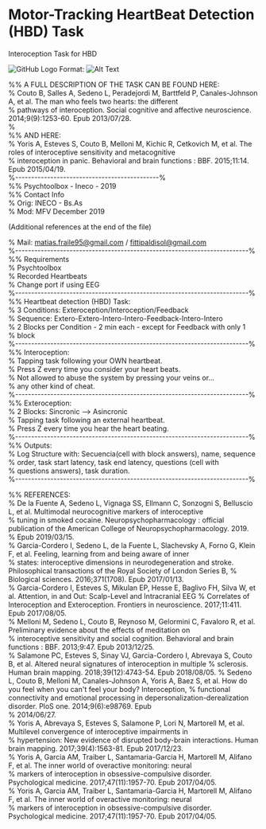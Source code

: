 # Motor-Tracking HeartBeat Detection (HBD) Task  
Interoception Task for HBD  

![GitHub Logo](D:\INECO\Paradigmas\HBD_Task\HBD_Task\data\GithubLogo)
Format: ![Alt Text](url)

%% A FULL DESCRIPTION OF THE TASK CAN BE FOUND HERE:  
% Couto B, Salles A, Sedeno L, Peradejordi M, Barttfeld P, Canales-Johnson A, et al. The man who feels two hearts: the different   
% pathways of interoception. Social cognitive and affective neuroscience. 2014;9(9):1253-60. Epub 2013/07/28.   
%  
%% AND HERE:  
% Yoris A, Esteves S, Couto B, Melloni M, Kichic R, Cetkovich M, et al. The roles of interoceptive sensitivity and metacognitive     
% interoception in panic. Behavioral and brain functions : BBF. 2015;11:14. Epub 2015/04/19.    
%---------------------------------------------%    
%% Psychtoolbox - Ineco - 2019  
%% Contact Info  
% Orig: INECO - Bs.As  
% Mod:  MFV December 2019  

(Additional references at the end of the file)  
  
%  Mail: matias.fraile95@gmail.com / fittipaldisol@gmail.com  
%-------------------------------------------------------------------------%  
%% Requirements  
%  Psychtoolbox  
%  Recorded Heartbeats  
%  Change port if using EEG   
%-------------------------------------------------------------------------%  
%% Heartbeat detection (HBD) Task:  
%  3 Conditions: Exteroception/Interoception/Feedback  
%  Sequence: Extero-Extero-Intero-Intero-Feedback-Intero-Intero  
%  2 Blocks per Condition - 2 min each - except for Feedback with only 1  
%  block  
%-------------------------------------------------------------------------%  
%% Interoception:   
%  Tapping task following your OWN heartbeat.   
%  Press Z every time you consider your heart beats.  
%  Not allowed to abuse the system by pressing your veins or...  
%  any other kind of cheat.  
%-------------------------------------------------------------------------%  
%% Exteroception:  
%  2 Blocks: Sincronic --> Asincronic   
%  Tapping task following an external heartbeat.  
%  Press Z every time you hear the heart beating.  
%-------------------------------------------------------------------------%  
%% Outputs:  
%  Log Structure with: Secuencia(cell with block answers), name, sequence  
%  order, task start latency, task end latency, questions (cell with  
%  questions answers), task duration.  
%-------------------------------------------------------------------------%  
  
%% REFERENCES:  
% De la Fuente A, Sedeno L, Vignaga SS, Ellmann C, Sonzogni S, Belluscio L, et al. Multimodal neurocognitive markers of interoceptive   
% tuning in smoked cocaine. Neuropsychopharmacology : official publication of the American College of Neuropsychopharmacology. 2019.   
% Epub 2019/03/15.  
% Garcia-Cordero I, Sedeno L, de la Fuente L, Slachevsky A, Forno G, Klein F, et al. Feeling, learning from and being aware of inner  
% states: interoceptive dimensions in neurodegeneration and stroke. Philosophical transactions of the Royal Society of London Series B, % Biological sciences. 2016;371(1708). Epub 2017/01/13.  
% Garcia-Cordero I, Esteves S, Mikulan EP, Hesse E, Baglivo FH, Silva W, et al. Attention, in and Out: Scalp-Level and Intracranial EEG  % Correlates of Interoception and Exteroception. Frontiers in neuroscience. 2017;11:411. Epub 2017/08/05.  
% Melloni M, Sedeno L, Couto B, Reynoso M, Gelormini C, Favaloro R, et al. Preliminary evidence about the effects of meditation on   
% interoceptive sensitivity and social cognition. Behavioral and brain functions : BBF. 2013;9:47. Epub 2013/12/25.  
% Salamone PC, Esteves S, Sinay VJ, Garcia-Cordero I, Abrevaya S, Couto B, et al. Altered neural signatures of interoception in multiple  % sclerosis. Human brain mapping. 2018;39(12):4743-54. Epub 2018/08/05. 
% Sedeno L, Couto B, Melloni M, Canales-Johnson A, Yoris A, Baez S, et al. How do you feel when you can't feel your body? Interoception,  % functional connectivity and emotional processing in depersonalization-derealization disorder. PloS one. 2014;9(6):e98769. Epub   
% 2014/06/27.  
% Yoris A, Abrevaya S, Esteves S, Salamone P, Lori N, Martorell M, et al. Multilevel convergence of interoceptive impairments in   
% hypertension: New evidence of disrupted body-brain interactions. Human brain mapping. 2017;39(4):1563-81. Epub 2017/12/23.  
% Yoris A, Garcia AM, Traiber L, Santamaria-Garcia H, Martorell M, Alifano F, et al. The inner world of overactive monitoring: neural   
% markers of interoception in obsessive-compulsive disorder. Psychological medicine. 2017;47(11):1957-70. Epub 2017/04/05.  
% Yoris A, Garcia AM, Traiber L, Santamaria-Garcia H, Martorell M, Alifano F, et al. The inner world of overactive monitoring: neural  
% markers of interoception in obsessive-compulsive disorder. Psychological medicine. 2017;47(11):1957-70. Epub 2017/04/05.  

